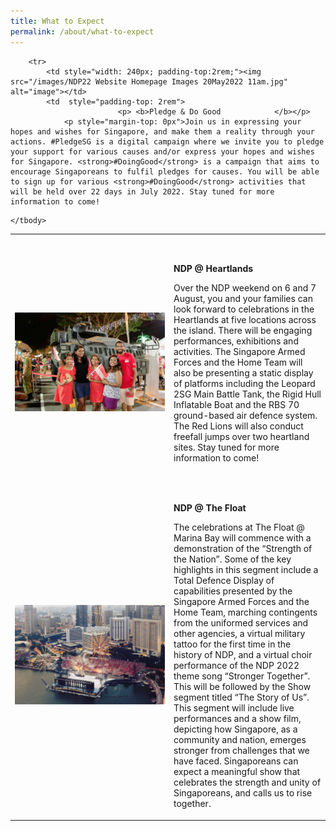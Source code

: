 ```yaml
---
title: What to Expect
permalink: /about/what-to-expect
---
```

<style>
@media all and (max-width: 768px) {
			tr {
				width: 92vw !important;
	     display: flex;
		   flex-direction: column;
	align-items: center;
	  }
	
	td {
			width: 87% !important;
	   
	}
	
	td p {
		padding-right: 0px !important;
	padding-left: 0px !important;
	}
	}
	</style>



<table>
    <tbody>
        <tr>
            <td style="width: 240px; padding-top:2rem;"><img src="/images/NDP22 Website Homepage Images 20May2022 11am2.jpg" alt="image"></td>
            <td style="padding-top: 2rem">
							<p> <b>NDP @ Heartlands</b></p>
                <p style="margin-top: 0px">Over the NDP weekend on 6 and 7 August, you and your families can look forward to celebrations in the Heartlands at five locations across the island. There will be engaging performances, exhibitions and activities. The Singapore Armed Forces and the Home Team will also be presenting a static display of platforms including the Leopard 2SG Main Battle Tank, the Rigid Hull Inflatable Boat and the RBS 70 ground-based air defence system. The Red Lions will also conduct freefall jumps over two heartland sites. Stay tuned for more information to come!</p>
            </td>
        </tr>
        <tr>
            <td style="width: 240px; padding-top:2rem;"><img src="/images/NDP22 Website 24May20222.jpg" alt="image"></td>
            <td  style="padding-top: 2rem">
							<p><b>NDP @ The Float</b></p>
                <p style="margin-top: 0px">The celebrations at The Float @ Marina Bay will commence with a demonstration of the “Strength of the Nation”. Some of the key highlights in this segment include a Total Defence Display of capabilities presented by the Singapore Armed Forces and the Home Team, marching contingents from the uniformed services and other agencies, a virtual military tattoo for the first time in the history of NDP, and a virtual choir performance of the NDP 2022 theme song “Stronger Together”. This will be followed by the Show segment <span class="red-ttext">titled “The Story of Us”</span>. This segment will include live performances and a show film, depicting how Singapore, as a community and nation, emerges stronger from challenges that we have faced. Singaporeans can expect a meaningful  <span class="red-ttext">show</span> that celebrates the strength and unity of Singaporeans, and calls us to rise together.</p>
            </td>
        </tr>

        <tr>
            <td style="width: 240px; padding-top:2rem;"><img src="/images/NDP22 Website Homepage Images 20May2022 11am.jpg" alt="image"></td>
            <td  style="padding-top: 2rem">
							<p> <b>Pledge & Do Good            </b></p>
                <p style="margin-top: 0px">Join us in expressing your hopes and wishes for Singapore, and make them a reality through your actions. #PledgeSG is a digital campaign where we invite you to pledge your support for various causes and/or express your hopes and wishes for Singapore. <strong>#DoingGood</strong> is a campaign that aims to encourage Singaporeans to fulfil pledges for causes. You will be able to sign up for various <strong>#DoingGood</strong> activities that will be held over 22 days in July 2022. Stay tuned for more information to come!
</p>
            </td>
        </tr>

      
        
    </tbody>
</table>